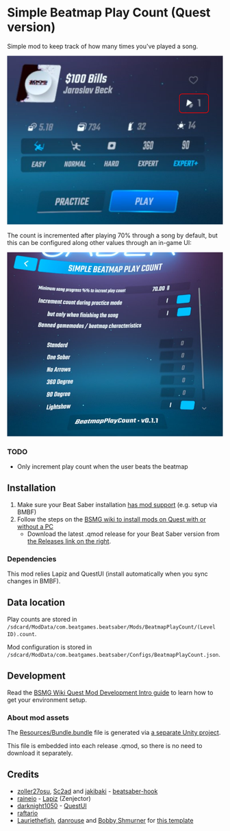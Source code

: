# Simple Beatmap Play Count (Quest version)

Simple mod to keep track of how many times you've played a song.

![Preview](./assets/menu-leveldetail-playcount.png)

The count is incremented after playing 70% through a song by default, but this can be configured along other values through an in-game UI:

![Mod settings](./assets/mod-settings.png)

### TODO

- Only increment play count when the user beats the beatmap

## Installation

1. Make sure your Beat Saber installation [has mod support](https://bsmg.wiki/quest-modding.html) (e.g. setup via BMBF)
2. Follow the steps on the [BSMG wiki to install mods on Quest with or without a PC](https://bsmg.wiki/quest-modding.html#installing-mods)
   - Download the latest .qmod release for your Beat Saber version from [the Releases link on the right](releases/).

### Dependencies

This mod relies Lapiz and QuestUI (install automatically when you sync changes in BMBF).

## Data location

Play counts are stored in `/sdcard/ModData/com.beatgames.beatsaber/Mods/BeatmapPlayCount/(Level ID).count`.

Mod configuration is stored in `/sdcard/ModData/com.beatgames.beatsaber/Configs/BeatmapPlayCount.json`.

## Development

Read the [BSMG Wiki Quest Mod Development Intro guide](https://bsmg.wiki/modding/quest-mod-dev-intro.html) to learn how to get your environment setup.

### About mod assets

The [Resources/Bundle.bundle](./BeatmapPlayCount/Resources/Bundle.bundle) file is generated via [a separate Unity project](https://github.com/netux/BeatSaber-BeatmapPlayCount-AssetBundler).

This file is embedded into each release .qmod, so there is no need to download it separately.

## Credits

* [zoller27osu](https://github.com/zoller27osu), [Sc2ad](https://github.com/Sc2ad) and [jakibaki](https://github.com/jakibaki) - [beatsaber-hook](https://github.com/sc2ad/beatsaber-hook)
* [raineio](https://github.com/raineio/Lapiz) - [Lapiz](https://github.com/raineio/Lapiz) (Zenjector)
* [darknight1050](https://github.com/darknight1050) - [QuestUI](https://github.com/darknight1050/QuestUI)
* [raftario](https://github.com/raftario)
* [Lauriethefish](https://github.com/Lauriethefish), [danrouse](https://github.com/danrouse) and [Bobby Shmurner](https://github.com/BobbyShmurner) for [this template](https://github.com/Lauriethefish/quest-mod-template)
